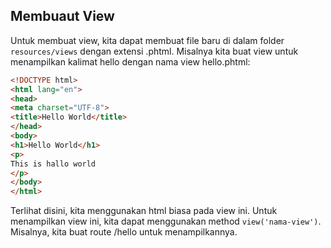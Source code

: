 ## Membuaut View

Untuk membuat view, kita dapat membuat file baru di dalam folder `resources/views` dengan extensi .phtml. Misalnya kita buat view untuk menampilkan kalimat hello dengan nama view
hello.phtml:

```html
<!DOCTYPE html>
<html lang="en">
<head>
<meta charset="UTF-8">
<title>Hello World</title>
</head>
<body>
<h1>Hello World</h1>
<p>
This is hallo world
</p>
</body>
</html>
```

Terlihat disini, kita menggunakan html biasa pada view ini. Untuk menampilkan view ini, kita dapat
menggunakan method  `view('nama-view')`. Misalnya, kita buat route /hello untuk
menampilkannya.